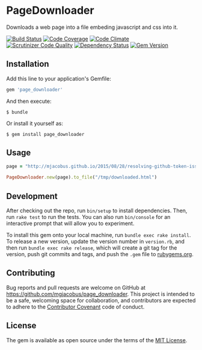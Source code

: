 # PageDownloader

Downloads a web page into a file embeding javascript and css into it.

[![Build Status](https://travis-ci.org/mjacobus/page_downloader.svg)](https://travis-ci.org/mjacobus/page_downloader)
[![Code Coverage](https://scrutinizer-ci.com/g/mjacobus/page_downloader/badges/coverage.png?b=master)](https://scrutinizer-ci.com/g/mjacobus/page_downloader/?branch=master)
[![Code Climate](https://codeclimate.com/github/mjacobus/page_downloader/badges/gpa.svg)](https://codeclimate.com/github/mjacobus/page_downloader)
[![Scrutinizer Code Quality](https://scrutinizer-ci.com/g/mjacobus/page_downloader/badges/quality-score.png?b=master)](https://scrutinizer-ci.com/g/mjacobus/page_downloader/?branch=master)
[![Dependency Status](https://gemnasium.com/mjacobus/page_downloader.svg)](https://gemnasium.com/mjacobus/page_downloader)
[![Gem Version](https://badge.fury.io/rb/page_downloader.svg)](https://badge.fury.io/rb/page_downloader)

## Installation

Add this line to your application's Gemfile:

```ruby
gem 'page_downloader'
```

And then execute:

    $ bundle

Or install it yourself as:

    $ gem install page_downloader

## Usage

```ruby
page = "http://mjacobus.github.io/2015/08/28/resolving-github-token-issue-in-composer.html"

PageDownloader.new(page).to_file("/tmp/downloaded.html")
```

## Development

After checking out the repo, run `bin/setup` to install dependencies. Then, run `rake test` to run the tests. You can also run `bin/console` for an interactive prompt that will allow you to experiment.

To install this gem onto your local machine, run `bundle exec rake install`. To release a new version, update the version number in `version.rb`, and then run `bundle exec rake release`, which will create a git tag for the version, push git commits and tags, and push the `.gem` file to [rubygems.org](https://rubygems.org).

## Contributing

Bug reports and pull requests are welcome on GitHub at https://github.com/mgjacobus/page_downloader. This project is intended to be a safe, welcoming space for collaboration, and contributors are expected to adhere to the [Contributor Covenant](contributor-covenant.org) code of conduct.


## License

The gem is available as open source under the terms of the [MIT License](http://opensource.org/licenses/MIT).

